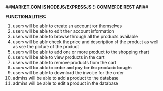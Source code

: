 ##**MARKET.COM IS NODEJS/EXPRESSJS E-COMMERCE REST API**##

**FUNCTIONALITIES:**
1.	users will be able to create an account for themselves
2.	users will be able to edit their account information
3.	users will be able to browse through all the products available
4.	users will be able check the price and description of the product as well as see the picture of the product
5.	users will be able to add one or more product to the shopping chart
6.	users will be able to view products in the cart
7.	users will be able to remove products from the cart
8.	users will be able to order and pay for the products bought
9.	users will be able to download the invoice for the order
10.	admins will be able to add a product to the database
11.	admins will be able to edit a product in the database
 